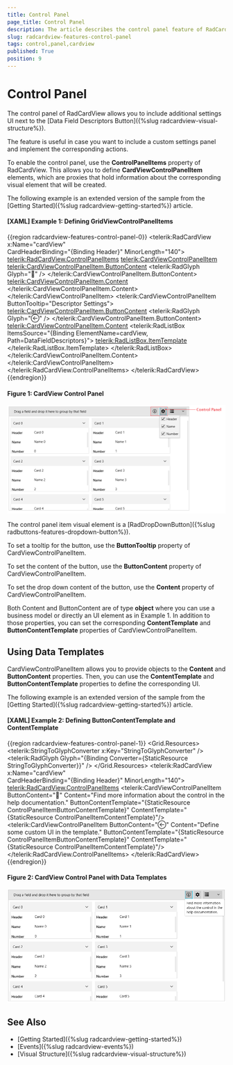 ```yaml
---
title: Control Panel
page_title: Control Panel
description: The article describes the control panel feature of RadCardView.
slug: radcardview-features-control-panel
tags: control,panel,cardview
published: True
position: 9
---
```


# Control Panel

The control panel of RadCardView allows you to include additional settings UI next to the [Data Field Descriptors Button]({%slug radcardview-visual-structure%}).

The feature is useful in case you want to include a custom settings panel and implement the corresponding actions.

To enable the control panel, use the __ControlPanelItems__ property of RadCardView. This allows you to define __CardViewControlPanelItem__ elements, which are proxies that hold information about the corresponding visual element that will be created.

The following example is an extended version of the sample from the [Getting Started]({%slug radcardview-getting-started%}) article.

#### __[XAML] Example 1: Defining GridViewControlPanelItems__
{{region radcardview-features-control-panel-0}}
	<telerik:RadCardView x:Name="cardView"   
						 CardHeaderBinding="{Binding Header}" 
						 MinorLength="140">
		<telerik:RadCardView.ControlPanelItems>
			<telerik:CardViewControlPanelItem>
				<telerik:CardViewControlPanelItem.ButtonContent>
					<telerik:RadGlyph Glyph="&#xe401;" />
				</telerik:CardViewControlPanelItem.ButtonContent>
				<telerik:CardViewControlPanelItem.Content>
					<TextBlock Text="Find more information about the control in the help documentation."
							   MaxWidth="150" TextWrapping="Wrap" Padding="6" />
				</telerik:CardViewControlPanelItem.Content>
			</telerik:CardViewControlPanelItem>
			<telerik:CardViewControlPanelItem ButtonTooltip="Descriptor Settings">
				<telerik:CardViewControlPanelItem.ButtonContent>
					<telerik:RadGlyph Glyph="&#xe13a;" />
				</telerik:CardViewControlPanelItem.ButtonContent>
				<telerik:CardViewControlPanelItem.Content>
					<telerik:RadListBox ItemsSource="{Binding ElementName=cardView, Path=DataFieldDescriptors}">
						<telerik:RadListBox.ItemTemplate>
							<DataTemplate>
								<CheckBox Content="{Binding Header}" IsChecked="{Binding IsVisible, Mode=TwoWay}" />
							</DataTemplate>
						</telerik:RadListBox.ItemTemplate>
					</telerik:RadListBox>
				</telerik:CardViewControlPanelItem.Content>
			</telerik:CardViewControlPanelItem>               
		</telerik:RadCardView.ControlPanelItems>
	</telerik:RadCardView>
{{endregion}}

#### Figure 1: CardView Control Panel
![](images/radcardview-features-control-panel-0.png)

The control panel item visual element is a [RadDropDownButton]({%slug radbuttons-features-dropdown-button%}).

To set a tooltip for the button, use the __ButtonTooltip__ property of CardViewControlPanelItem.

To set the content of the button, use the __ButtonContent__ property of CardViewControlPanelItem. 

To set the drop down content of the button, use the __Content__ property of CardViewControlPanelItem.

Both Content and ButtonContent are of type __object__ where you can use a business model or directly an UI element as in Example 1. In addition to those properties, you can set the corresponding __ContentTemplate__ and __ButtonContentTemplate__ properties of CardViewControlPanelItem.

## Using Data Templates

CardViewControlPanelItem allows you to provide objects to the __Content__ and __ButtonContent__ properties. Then, you can use the __ContentTemplate__ and __ButtonContentTemplate__ properties to define the corresponding UI.

The following example is an extended version of the sample from the [Getting Started]({%slug radcardview-getting-started%}) article.

#### __[XAML] Example 2: Defining ButtonContentTemplate and ContentTemplate__
{{region radcardview-features-control-panel-1}}
	<Grid>
        <Grid.Resources>
            <telerik:StringToGlyphConverter x:Key="StringToGlyphConverter" />
            <DataTemplate x:Key="ControlPanelItemButtonContentTemplate">
                <telerik:RadGlyph Glyph="{Binding Converter={StaticResource StringToGlyphConverter}}" />
            </DataTemplate>
            <DataTemplate x:Key="ControlPanelItemContentTemplate">
                <TextBlock Text="{Binding}" MaxWidth="150"
                           TextWrapping="Wrap" Padding="6" />
            </DataTemplate>
        </Grid.Resources>
        <telerik:RadCardView x:Name="cardView"   
                     CardHeaderBinding="{Binding Header}" 
                     MinorLength="140">
            <telerik:RadCardView.ControlPanelItems>
                <telerik:CardViewControlPanelItem ButtonContent="&#xe401;" 
                                                  Content="Find more information about the control in the help documentation."
                                                  ButtonContentTemplate="{StaticResource ControlPanelItemButtonContentTemplate}"
                                                  ContentTemplate="{StaticResource ControlPanelItemContentTemplate}"/>
                <telerik:CardViewControlPanelItem ButtonContent="&#xe13a;" 
                                                  Content="Define some custom UI in the template."
                                                  ButtonContentTemplate="{StaticResource ControlPanelItemButtonContentTemplate}"
                                                  ContentTemplate="{StaticResource ControlPanelItemContentTemplate}"/>
            </telerik:RadCardView.ControlPanelItems>
        </telerik:RadCardView>
    </Grid>
{{endregion}}

#### Figure 2: CardView Control Panel with Data Templates
![](images/radcardview-features-control-panel-1.png)

## See Also
* [Getting Started]({%slug radcardview-getting-started%})
* [Events]({%slug radcardview-events%})
* [Visual Structure]({%slug radcardview-visual-structure%})


